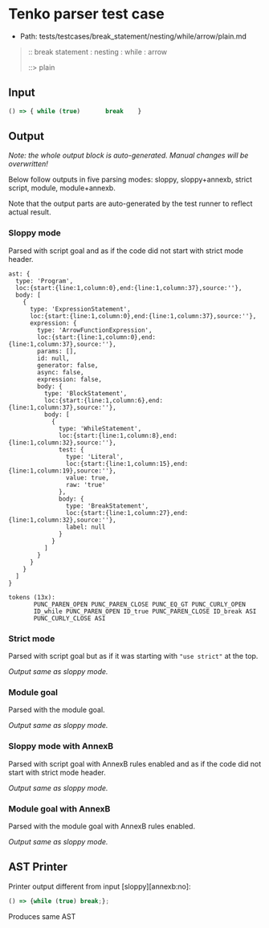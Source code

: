 # Tenko parser test case

- Path: tests/testcases/break_statement/nesting/while/arrow/plain.md

> :: break statement : nesting : while : arrow
>
> ::> plain

## Input

`````js
() => { while (true)       break    }
`````

## Output

_Note: the whole output block is auto-generated. Manual changes will be overwritten!_

Below follow outputs in five parsing modes: sloppy, sloppy+annexb, strict script, module, module+annexb.

Note that the output parts are auto-generated by the test runner to reflect actual result.

### Sloppy mode

Parsed with script goal and as if the code did not start with strict mode header.

`````
ast: {
  type: 'Program',
  loc:{start:{line:1,column:0},end:{line:1,column:37},source:''},
  body: [
    {
      type: 'ExpressionStatement',
      loc:{start:{line:1,column:0},end:{line:1,column:37},source:''},
      expression: {
        type: 'ArrowFunctionExpression',
        loc:{start:{line:1,column:0},end:{line:1,column:37},source:''},
        params: [],
        id: null,
        generator: false,
        async: false,
        expression: false,
        body: {
          type: 'BlockStatement',
          loc:{start:{line:1,column:6},end:{line:1,column:37},source:''},
          body: [
            {
              type: 'WhileStatement',
              loc:{start:{line:1,column:8},end:{line:1,column:32},source:''},
              test: {
                type: 'Literal',
                loc:{start:{line:1,column:15},end:{line:1,column:19},source:''},
                value: true,
                raw: 'true'
              },
              body: {
                type: 'BreakStatement',
                loc:{start:{line:1,column:27},end:{line:1,column:32},source:''},
                label: null
              }
            }
          ]
        }
      }
    }
  ]
}

tokens (13x):
       PUNC_PAREN_OPEN PUNC_PAREN_CLOSE PUNC_EQ_GT PUNC_CURLY_OPEN
       ID_while PUNC_PAREN_OPEN ID_true PUNC_PAREN_CLOSE ID_break ASI
       PUNC_CURLY_CLOSE ASI
`````

### Strict mode

Parsed with script goal but as if it was starting with `"use strict"` at the top.

_Output same as sloppy mode._

### Module goal

Parsed with the module goal.

_Output same as sloppy mode._

### Sloppy mode with AnnexB

Parsed with script goal with AnnexB rules enabled and as if the code did not start with strict mode header.

_Output same as sloppy mode._

### Module goal with AnnexB

Parsed with the module goal with AnnexB rules enabled.

_Output same as sloppy mode._

## AST Printer

Printer output different from input [sloppy][annexb:no]:

````js
() => {while (true) break;};
````

Produces same AST
